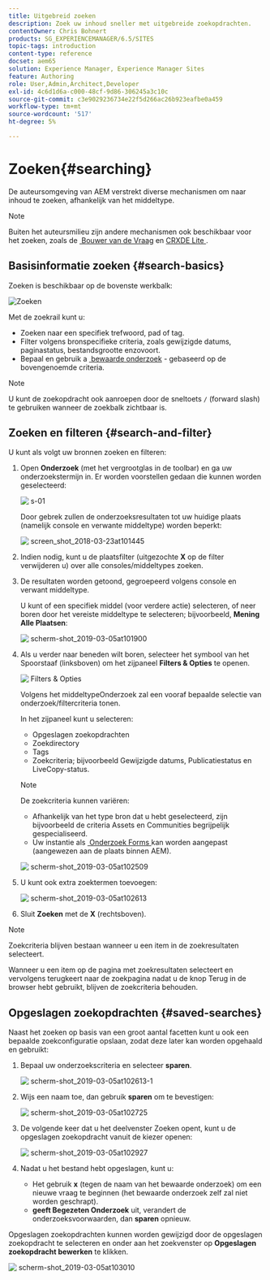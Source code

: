 ```yaml
---
title: Uitgebreid zoeken
description: Zoek uw inhoud sneller met uitgebreide zoekopdrachten.
contentOwner: Chris Bohnert
products: SG_EXPERIENCEMANAGER/6.5/SITES
topic-tags: introduction
content-type: reference
docset: aem65
solution: Experience Manager, Experience Manager Sites
feature: Authoring
role: User,Admin,Architect,Developer
exl-id: 4c6d1d6a-c000-48cf-9d86-306245a3c10c
source-git-commit: c3e9029236734e22f5d266ac26b923eafbe0a459
workflow-type: tm+mt
source-wordcount: '517'
ht-degree: 5%

---
```


# Zoeken{#searching}

De auteursomgeving van AEM verstrekt diverse mechanismen om naar inhoud te zoeken, afhankelijk van het middeltype.

>[!NOTE]
>
>Buiten het auteursmilieu zijn andere mechanismen ook beschikbaar voor het zoeken, zoals de [&#x200B; Bouwer van de Vraag &#x200B;](/help/sites-developing/querybuilder-api.md) en [&#x200B; CRXDE Lite &#x200B;](/help/sites-developing/developing-with-crxde-lite.md).

## Basisinformatie zoeken {#search-basics}

Zoeken is beschikbaar op de bovenste werkbalk:

![Zoeken](do-not-localize/chlimage_1-17.png)

Met de zoekrail kunt u:

* Zoeken naar een specifiek trefwoord, pad of tag.
* Filter volgens bronspecifieke criteria, zoals gewijzigde datums, paginastatus, bestandsgrootte enzovoort.
* Bepaal en gebruik a [&#x200B; bewaarde onderzoek &#x200B;](#saved-searches) - gebaseerd op de bovengenoemde criteria.

>[!NOTE]
>
>U kunt de zoekopdracht ook aanroepen door de sneltoets `/` (forward slash) te gebruiken wanneer de zoekbalk zichtbaar is.

## Zoeken en filteren {#search-and-filter}

U kunt als volgt uw bronnen zoeken en filteren:

1. Open **Onderzoek** (met het vergrootglas in de toolbar) en ga uw onderzoekstermijn in. Er worden voorstellen gedaan die kunnen worden geselecteerd:

   ![&#x200B; s-01 &#x200B;](assets/s-01.png)

   Door gebrek zullen de onderzoeksresultaten tot uw huidige plaats (namelijk console en verwante middeltype) worden beperkt:

   ![&#x200B; screen_shot_2018-03-23at101445 &#x200B;](assets/screen_shot_2018-03-23at101445.png)

1. Indien nodig, kunt u de plaatsfilter (uitgezochte **X** op de filter verwijderen u) over alle consoles/middeltypes zoeken.
1. De resultaten worden getoond, gegroepeerd volgens console en verwant middeltype.

   U kunt of een specifiek middel (voor verdere actie) selecteren, of neer boren door het vereiste middeltype te selecteren; bijvoorbeeld, **Mening Alle Plaatsen**:

   ![&#x200B; scherm-shot_2019-03-05at101900 &#x200B;](assets/screen-shot_2019-03-05at101900.png)

1. Als u verder naar beneden wilt boren, selecteer het symbool van het Spoorstaaf (linksboven) om het zijpaneel **Filters &amp; Opties** te openen.

   ![&#x200B; Filters &amp; Opties &#x200B;](do-not-localize/screen_shot_2018-03-23at101542.png)

   Volgens het middeltypeOnderzoek zal een vooraf bepaalde selectie van onderzoek/filtercriteria tonen.

   In het zijpaneel kunt u selecteren:

   * Opgeslagen zoekopdrachten
   * Zoekdirectory
   * Tags
   * Zoekcriteria; bijvoorbeeld Gewijzigde datums, Publicatiestatus en LiveCopy-status.

   >[!NOTE]
   >
   >De zoekcriteria kunnen variëren:
   >
   >
   >
   >    * Afhankelijk van het type bron dat u hebt geselecteerd, zijn bijvoorbeeld de criteria Assets en Communities begrijpelijk gespecialiseerd.
   >    * Uw instantie als [&#x200B; Onderzoek Forms &#x200B;](/help/sites-administering/search-forms.md) kan worden aangepast (aangewezen aan de plaats binnen AEM).
   >
   >

   ![&#x200B; scherm-shot_2019-03-05at102509 &#x200B;](assets/screen-shot_2019-03-05at102509.png)

1. U kunt ook extra zoektermen toevoegen:

   ![&#x200B; scherm-shot_2019-03-05at102613 &#x200B;](assets/screen-shot_2019-03-05at102613.png)

1. Sluit **Zoeken** met de **X** (rechtsboven).

>[!NOTE]
>
>Zoekcriteria blijven bestaan wanneer u een item in de zoekresultaten selecteert.
>
>Wanneer u een item op de pagina met zoekresultaten selecteert en vervolgens terugkeert naar de zoekpagina nadat u de knop Terug in de browser hebt gebruikt, blijven de zoekcriteria behouden.

## Opgeslagen zoekopdrachten {#saved-searches}

Naast het zoeken op basis van een groot aantal facetten kunt u ook een bepaalde zoekconfiguratie opslaan, zodat deze later kan worden opgehaald en gebruikt:

1. Bepaal uw onderzoekscriteria en selecteer **sparen**.

   ![&#x200B; scherm-shot_2019-03-05at102613-1 &#x200B;](assets/screen-shot_2019-03-05at102613-1.png)

1. Wijs een naam toe, dan gebruik **sparen** om te bevestigen:

   ![&#x200B; scherm-shot_2019-03-05at102725 &#x200B;](assets/screen-shot_2019-03-05at102725.png)

1. De volgende keer dat u het deelvenster Zoeken opent, kunt u de opgeslagen zoekopdracht vanuit de kiezer openen:

   ![&#x200B; scherm-shot_2019-03-05at102927 &#x200B;](assets/screen-shot_2019-03-05at102927.png)

1. Nadat u het bestand hebt opgeslagen, kunt u:

   * Het gebruik **x** (tegen de naam van het bewaarde onderzoek) om een nieuwe vraag te beginnen (het bewaarde onderzoek zelf zal niet worden geschrapt).
   * **geeft Begezeten Onderzoek** uit, verandert de onderzoeksvoorwaarden, dan **sparen** opnieuw.

Opgeslagen zoekopdrachten kunnen worden gewijzigd door de opgeslagen zoekopdracht te selecteren en onder aan het zoekvenster op **Opgeslagen zoekopdracht bewerken** te klikken.

![&#x200B; scherm-shot_2019-03-05at103010 &#x200B;](assets/screen-shot_2019-03-05at103010.png)
